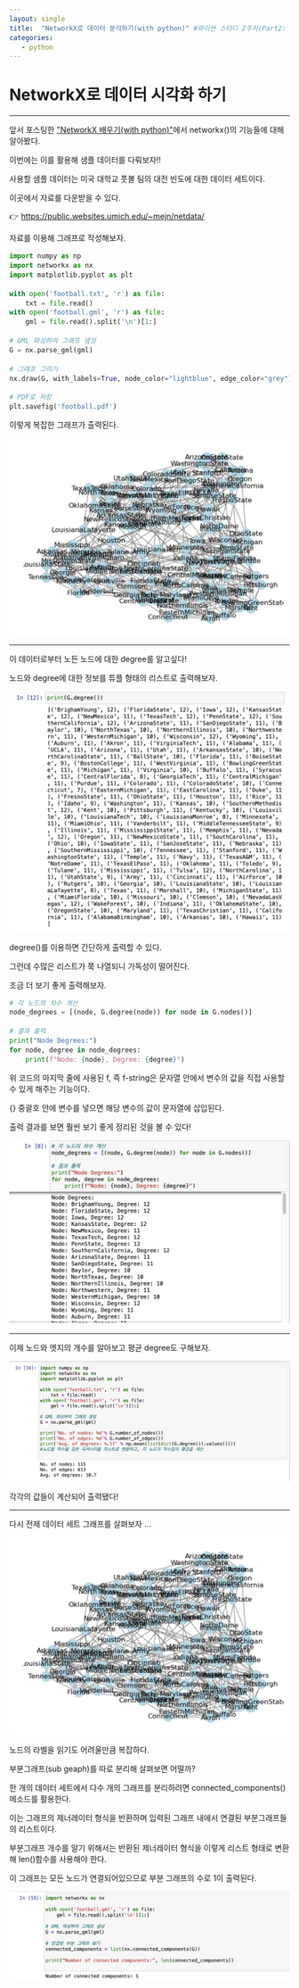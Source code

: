 ```yaml
---
layout: single
title:  "NetworkX로 데이터 분석하기(with python)" #파이썬 스터디 2주차(Part2: 빅데이터 분석)
categories:
   - python
---
```

# NetworkX로 데이터 시각화 하기
---

앞서 포스팅한 ["NetworkX 배우기(with python)"](https://tiny-bean.github.io/python/pystudyW2_2/)에서 networkx()의 기능들에 대해 알아봤다.

이번에는 이를 활용해 샘플 데이터를 다뤄보자!!

사용할 샘플 데이터는 미국 대학교 풋볼 팀의 대전 빈도에 대한 데이터 세트이다.

이곳에서 자료를 다운받을 수 있다. 

👉 https://public.websites.umich.edu/~mejn/netdata/

자료를 이용해 그래프로 작성해보자.

```python
import numpy as np
import networkx as nx
import matplotlib.pyplot as plt

with open('football.txt', 'r') as file:
    txt = file.read()
with open('football.gml', 'r') as file:
    gml = file.read().split('\n')[1:]

# GML 파싱하여 그래프 생성
G = nx.parse_gml(gml)

# 그래프 그리기
nx.draw(G, with_labels=True, node_color="lightblue", edge_color="grey")

# PDF로 저장
plt.savefig('football.pdf')
```
이렇게 복잡한 그래프가 출력된다.

![](/assets/images/2024-04-04-10-40-25.png)

----

이 데이터로부터 노든 노드에 대한 degree를 알고싶다!

노드와 degree에 대한 정보를 튜플 형태의 리스트로 출력해보자.

![](/assets/images/2024-04-04-11-08-53.png)

degree()를 이용하면 간단하게 출력할 수 있다.

그런데 수많은 리스트가 쭉 나열되니 가독성이 떨어진다.

조금 더 보기 좋게 출력해보자.

```python
# 각 노드의 차수 계산
node_degrees = [(node, G.degree(node)) for node in G.nodes()]

# 결과 출력
print("Node Degrees:")
for node, degree in node_degrees:
    print(f"Node: {node}, Degree: {degree}")
```

위 코드의 마지막 줄에 사용된 f, 즉 f-string은 문자열 안에서 변수의 값을 직접 사용할 수 있게 해주는 기능이다.

{} 중괄호 안에 변수를 넣으면 해당 변수의 값이 문자열에 삽입된다.

출력 결과를 보면 훨씬 보기 좋게 정리된 것을 볼 수 있다!

![](/assets/images/2024-04-04-11-12-01.png)


------

이제 노드와 엣지의 개수를 알아보고 평균 degree도 구해보자.

![](/assets/images/2024-04-04-13-07-10.png)

각각의 값들이 계산되어 출력됐다!

-------

다시 전제 데이터 세트 그래프를 살펴보자 ...

![](/assets/images/2024-04-04-10-40-25.png)

노드의 라벨을 읽기도 어려울만큼 복잡하다.

부분그래프(sub geaph)를 따로 분리해 살펴보면 어떨까?

한 개의 데이터 세트에서 다수 개의 그래프를 분리하려면 connected_components()메소드를 활용한다. 

이는 그래프의 제너레이터 형식을 반환하며 입력된 그래프 내에서 연결된 부분그래프들의 리스트이다.

부분그래프 개수를 알기 위해서는 반환된 제너레이터 형식을 이렇게 리스트 형태로 변환해 len()함수를 사용해야 한다.

이 그래프는 모든 노드가 연결되어있으므로 부분 그래프의 수로 1이 출력된다.

![](../assets/images/2024-04-04-13-28-40.png)




